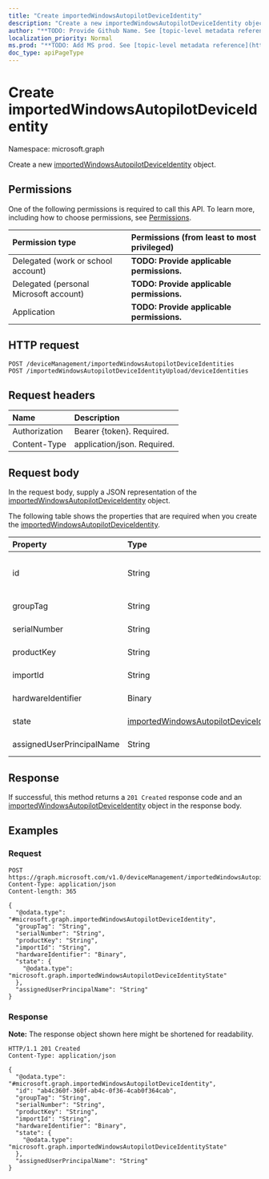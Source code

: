 ```yaml
---
title: "Create importedWindowsAutopilotDeviceIdentity"
description: "Create a new importedWindowsAutopilotDeviceIdentity object."
author: "**TODO: Provide Github Name. See [topic-level metadata reference](https://msgo.azurewebsites.net/add/document/guidelines/metadata.html#topic-level-metadata)**"
localization_priority: Normal
ms.prod: "**TODO: Add MS prod. See [topic-level metadata reference](https://msgo.azurewebsites.net/add/document/guidelines/metadata.html#topic-level-metadata)**"
doc_type: apiPageType
---
```


# Create importedWindowsAutopilotDeviceIdentity
Namespace: microsoft.graph



Create a new [importedWindowsAutopilotDeviceIdentity](../resources/intune-importedwindowsautopilotdeviceidentity.md) object.

## Permissions
One of the following permissions is required to call this API. To learn more, including how to choose permissions, see [Permissions](/graph/permissions-reference).

|Permission type|Permissions (from least to most privileged)|
|:---|:---|
|Delegated (work or school account)|**TODO: Provide applicable permissions.**|
|Delegated (personal Microsoft account)|**TODO: Provide applicable permissions.**|
|Application|**TODO: Provide applicable permissions.**|

## HTTP request

<!-- {
  "blockType": "ignored"
}
-->
``` http
POST /deviceManagement/importedWindowsAutopilotDeviceIdentities
POST /importedWindowsAutopilotDeviceIdentityUpload/deviceIdentities
```

## Request headers
|Name|Description|
|:---|:---|
|Authorization|Bearer {token}. Required.|
|Content-Type|application/json. Required.|

## Request body
In the request body, supply a JSON representation of the [importedWindowsAutopilotDeviceIdentity](../resources/intune-importedwindowsautopilotdeviceidentity.md) object.

The following table shows the properties that are required when you create the [importedWindowsAutopilotDeviceIdentity](../resources/intune-importedwindowsautopilotdeviceidentity.md).

|Property|Type|Description|
|:---|:---|:---|
|id|String|**TODO: Add Description** Inherited from [entity](../resources/entity.md)|
|groupTag|String|**TODO: Add Description**|
|serialNumber|String|**TODO: Add Description**|
|productKey|String|**TODO: Add Description**|
|importId|String|**TODO: Add Description**|
|hardwareIdentifier|Binary|**TODO: Add Description**|
|state|[importedWindowsAutopilotDeviceIdentityState](../resources/intune-importedwindowsautopilotdeviceidentitystate.md)|**TODO: Add Description**|
|assignedUserPrincipalName|String|**TODO: Add Description**|



## Response

If successful, this method returns a `201 Created` response code and an [importedWindowsAutopilotDeviceIdentity](../resources/intune-importedwindowsautopilotdeviceidentity.md) object in the response body.

## Examples

### Request
<!-- {
  "blockType": "request",
  "name": "create_importedwindowsautopilotdeviceidentity_from_"
}
-->
``` http
POST https://graph.microsoft.com/v1.0/deviceManagement/importedWindowsAutopilotDeviceIdentities
Content-Type: application/json
Content-length: 365

{
  "@odata.type": "#microsoft.graph.importedWindowsAutopilotDeviceIdentity",
  "groupTag": "String",
  "serialNumber": "String",
  "productKey": "String",
  "importId": "String",
  "hardwareIdentifier": "Binary",
  "state": {
    "@odata.type": "microsoft.graph.importedWindowsAutopilotDeviceIdentityState"
  },
  "assignedUserPrincipalName": "String"
}
```


### Response
**Note:** The response object shown here might be shortened for readability.
<!-- {
  "blockType": "response",
  "truncated": true,
  "@odata.type": "microsoft.graph.importedWindowsAutopilotDeviceIdentity"
}
-->
``` http
HTTP/1.1 201 Created
Content-Type: application/json

{
  "@odata.type": "#microsoft.graph.importedWindowsAutopilotDeviceIdentity",
  "id": "ab4c360f-360f-ab4c-0f36-4cab0f364cab",
  "groupTag": "String",
  "serialNumber": "String",
  "productKey": "String",
  "importId": "String",
  "hardwareIdentifier": "Binary",
  "state": {
    "@odata.type": "microsoft.graph.importedWindowsAutopilotDeviceIdentityState"
  },
  "assignedUserPrincipalName": "String"
}
```

